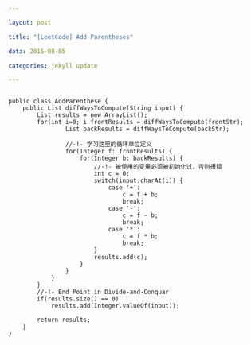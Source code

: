 ```yaml
---

layout: post

title: "[LeetCode] Add Parentheses"

data: 2015-08-05

categories: jekyll update

---
```



<link rel="stylesheet" href="/stylesheets/highlightstyles/default.css">

<script src="/javascripts/highlight.pack.js"></script>

<script>hljs.initHighlightingOnLoad();</script>


<pre><code class="java">
public class AddParenthese {
	public List<Integer> diffWaysToCompute(String input) {
		List<Integer> results = new ArrayList<Integer>();
		for(int i=0; i<input.length(); i++) {
			if(input.charAt(i) == '-'
					|| input.charAt(i) == '+'
					|| input.charAt(i) == '*') { 
				String frontStr = input.substring(0, i);
				String backStr = input.substring(i+1, input.length());

				List<Integer> frontResults = diffWaysToCompute(frontStr);
				List<Integer> backResults = diffWaysToCompute(backStr);

				//-!- 学习这里的循环单位定义
				for(Integer f: frontResults) {				
					for(Integer b: backResults) {
						//-!- 被使用的变量必须被初始化过，否则报错 
						int c = 0;
						switch(input.charAt(i)) {
							case '+':
								c = f + b;
								break;
							case '-':
								c = f - b;
								break;
							case '*':
								c = f * b;
								break;
						}
						results.add(c);
					}
				}
			}
		}
		//-!- End Point in Divide-and-Conquar
		if(results.size() == 0)
			results.add(Integer.valueOf(input));
		
		return results;
	}
}
</code></pre>
